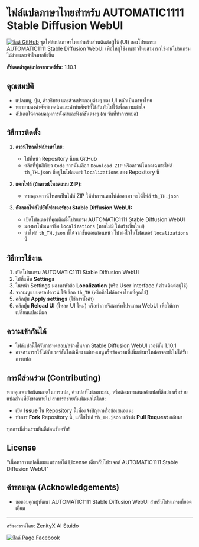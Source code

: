 # ไฟล์แปลภาษาไทยสำหรับ AUTOMATIC1111 Stable Diffusion WebUI

[![ชีลด์ GitHub](https://img.shields.io/badge/GitHub-Repository-blue.svg)](https://github.com/zenityX12/stable-diffusion-webui-thai-localization/)  ชุดไฟล์แปลภาษาไทยสำหรับส่วนติดต่อผู้ใช้ (UI) ของโปรแกรม AUTOMATIC1111 Stable Diffusion WebUI เพื่อให้ผู้ใช้งานชาวไทยสามารถใช้งานโปรแกรมได้ง่ายและเข้าใจมากยิ่งขึ้น

**อัปเดตล่าสุด/แปลจากเวอร์ชัน:** 1.10.1

## คุณสมบัติ

* แปลเมนู, ปุ่ม, คำอธิบาย และส่วนประกอบต่างๆ ของ UI หลักเป็นภาษาไทย
* พยายามคงคำศัพท์เทคนิคและคำทับศัพท์ที่ใช้กันทั่วไปไว้เพื่อความเข้าใจ
* อัปเดตให้ครอบคลุมการตั้งค่าและฟังก์ชันต่างๆ (ณ วันที่ทำการแปล)

## วิธีการติดตั้ง

1.  **ดาวน์โหลดไฟล์ภาษาไทย:**
    * ไปที่หน้า Repository นี้บน GitHub
    * คลิกที่ปุ่มสีเขียว `Code` จากนั้นเลือก `Download ZIP` หรือดาวน์โหลดเฉพาะไฟล์ `th_TH.json` ที่อยู่ในโฟลเดอร์ `localizations` ของ Repository นี้

2.  **แตกไฟล์ (ถ้าดาวน์โหลดแบบ ZIP):**
    * หากคุณดาวน์โหลดเป็นไฟล์ ZIP ให้ทำการแตกไฟล์ออกมา จะได้ไฟล์ `th_TH.json`

3.  **คัดลอกไฟล์ไปยังโฟลเดอร์ของ Stable Diffusion WebUI:**
    * เปิดโฟลเดอร์ที่คุณติดตั้งโปรแกรม AUTOMATIC1111 Stable Diffusion WebUI
    * มองหาโฟลเดอร์ชื่อ `localizations` (หากไม่มี ให้สร้างขึ้นใหม่)
    * นำไฟล์ `th_TH.json` ที่ได้จากขั้นตอนก่อนหน้า ไปวางไว้ในโฟลเดอร์ `localizations` นี้

## วิธีการใช้งาน

1.  เปิดโปรแกรม AUTOMATIC1111 Stable Diffusion WebUI
2.  ไปที่แท็บ **Settings**
3.  ในหน้า Settings มองหาหัวข้อ **Localization** (หรือ User interface / ส่วนติดต่อผู้ใช้)
4.  จากเมนูแบบดรอปดาวน์ ให้เลือก `th_TH` (หรือชื่อไฟล์ภาษาไทยที่คุณใช้)
5.  คลิกปุ่ม **Apply settings** (ใช้การตั้งค่า)
6.  คลิกปุ่ม **Reload UI** (โหลด UI ใหม่) หรือทำการรีสตาร์ทโปรแกรม WebUI เพื่อให้การเปลี่ยนแปลงมีผล

## ความเข้ากันได้

* ไฟล์แปลนี้ได้รับการทดสอบ/สร้างขึ้นจาก Stable Diffusion WebUI เวอร์ชัน 1.10.1
* อาจสามารถใช้ได้กับเวอร์ชันใกล้เคียง แต่บางเมนูหรือข้อความที่เพิ่มเข้ามาใหม่อาจจะยังไม่ได้รับการแปล

## การมีส่วนร่วม (Contributing)

หากคุณพบข้อผิดพลาดในการแปล, คำแปลที่ไม่เหมาะสม, หรือต้องการเสนอคำแปลที่ดีกว่า หรือช่วยแปลส่วนที่ยังขาดหายไป สามารถช่วยกันพัฒนาได้โดย:

* เปิด **Issue** ใน Repository นี้เพื่อแจ้งปัญหาหรือข้อเสนอแนะ
* ทำการ **Fork** Repository นี้, แก้ไขไฟล์ `th_TH.json` แล้วส่ง **Pull Request** กลับมา

ทุกการมีส่วนร่วมยินดีต้อนรับครับ!

## License

"เนื้อหาการแปลนี้เผยแพร่ภายใต้ License เดียวกับโปรเจกต์ AUTOMATIC1111 Stable Diffusion WebUI"

## คำขอบคุณ (Acknowledgements)

* ขอขอบคุณผู้พัฒนา AUTOMATIC1111 Stable Diffusion WebUI สำหรับโปรแกรมที่ยอดเยี่ยม

---

สร้างสรรค์โดย: ZenityX AI Stuido

[![ชีลด์ Page Facebook](https://img.shields.io/badge/Facebook-ติดตามเรา-blue?style=for-the-badge&logo=facebook)]((https://web.facebook.com/zenityXAiStudio/))
